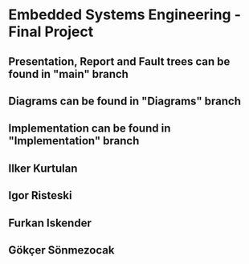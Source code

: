 # Embedded Systems Engineering - Final Project

## Presentation, Report and Fault trees can be found in "main" branch

## Diagrams can be found in "Diagrams" branch

## Implementation can be found in "Implementation" branch

## Ilker Kurtulan
## Igor Risteski
## Furkan Iskender
## Gökçer Sönmezocak

